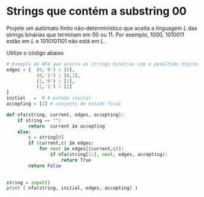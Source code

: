 # Strings que contém a substring 00 
Projete um autômato finito não-determinístico que aceita a linguagem *L* das strings binárias que terminam em 00 ou 11. Por exemplo, 1000, 1010011 estão em *L* e 1010101101 não está em *L*.

Utilize o código abaixo
```Python
# Exemplo de NFA que aceita as strings binárias com o penúltimo dígito igual a 1
edges = {  (0,'0') : [0],
           (0,'1') : [0,1],
           (1,'0') : [2],
           (1,'1') : [2] 
}
initial   =  0 # estado inicial
accepting = [2] # conjunto de estado final

def nfa(string, current, edges, accepting): 
    if string == "":
        return  current in accepting        
    else:
        c = string[0]
        if (current,c) in edges:
            for next in edges[(current,c)]:
                if nfa(string[1:], next, edges, accepting):
                    return True
        return False
        

string = input()
print ( nfa(string, initial, edges, accepting) )

```
